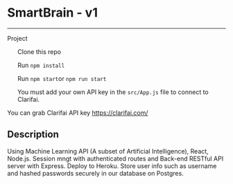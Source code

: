 <h1>SmartBrain - v1</h1>
<hr></hr>

Project
  <ol>Clone this repo</ol>
  <ol>Run <code>npm install</code> </ol>
  <ol>Run <code>npm start</code>or <code>npm run start</code></ol>
  <ol>You must add your own API key in the <code>src/App.js</code> file to connect to Clarifai.</ol>

You can grab Clarifai API key https://clarifai.com/

<h2>Description</h2>
Using Machine Learning API (A subset of Artificial Intelligence), React, Node.js. Session mngt with authenticated routes and Back-end RESTful API server with Express. Deploy to Heroku. Store user info such as username and hashed passwords securely in our database on Postgres.
